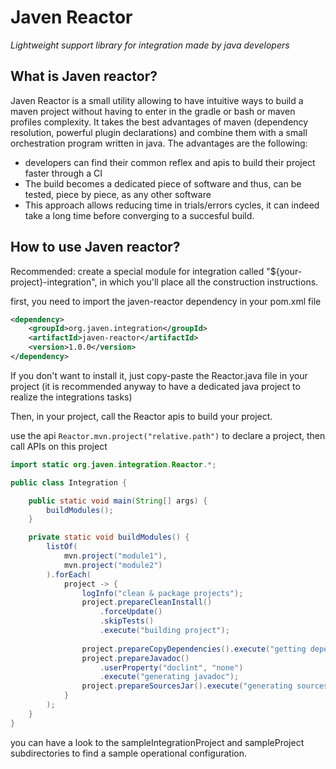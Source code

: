 # Javen Reactor
*Lightweight support library for integration made by java developers*

## What is Javen reactor?
Javen Reactor is a small utility allowing to have intuitive ways to build a maven project without having to enter in the gradle or bash or maven profiles complexity.
It takes the best advantages of maven (dependency resolution, powerful plugin declarations) and 
combine them with a small orchestration program written in java.
The advantages are the following:
- developers can find their common reflex and apis to build their project faster through a CI
- The build becomes a dedicated piece of software and thus, can be tested, piece by piece, as any other software
- This approach allows reducing time in trials/errors cycles, it can indeed take a long time before converging to a succesful build.


## How to use Javen reactor?

Recommended: create a special module for integration called "${your-project}-integration", in which you'll place all the construction instructions.

first, you need to import the javen-reactor dependency in your pom.xml file

````xml
<dependency>
    <groupId>org.javen.integration</groupId>
    <artifactId>javen-reactor</artifactId>
    <version>1.0.0</version>
</dependency>
````
If you don't want to install it, just copy-paste the Reactor.java file in your project (it is recommended anyway to have a dedicated java project to realize the integrations tasks)

Then, in your project, call the Reactor apis to build your project.

use the api `Reactor.mvn.project("relative.path")` to declare a project, then call APIs on this project

````java
import static org.javen.integration.Reactor.*;

public class Integration {

	public static void main(String[] args) {
		buildModules();
	}

	private static void buildModules() {
        listOf(
            mvn.project("module1"),
            mvn.project("module2")
        ).forEach(
            project -> {
                logInfo("clean & package projects");
                project.prepareCleanInstall()
                    .forceUpdate()
                    .skipTests()
                    .execute("building project");
        
                project.prepareCopyDependencies().execute("getting dependencies");
                project.prepareJavadoc()
                    .userProperty("doclint", "none")
                    .execute("generating javadoc");
                project.prepareSourcesJar().execute("generating sources");
            }
        );
    }
}
````
you can have a look to the sampleIntegrationProject and sampleProject subdirectories to find a sample operational configuration.

